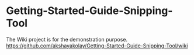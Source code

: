 # Getting-Started-Guide-Snipping-Tool
The Wiki project is for the demonstration purpose.
https://github.com/akshayakolay/Getting-Started-Guide-Snipping-Tool/wiki
